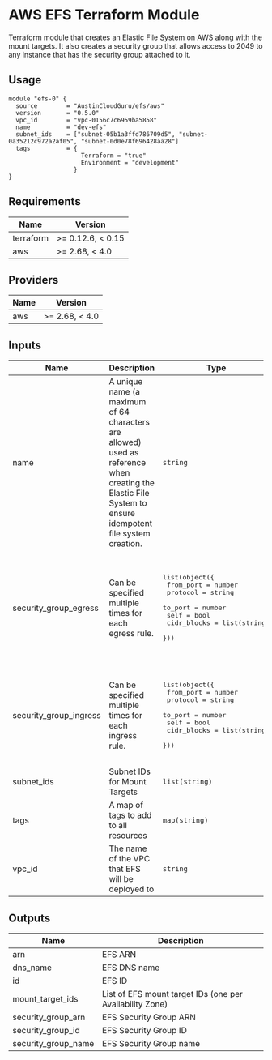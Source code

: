 # AWS EFS Terraform Module
Terraform module that creates an Elastic File System on AWS along with the mount targets.  It also creates a security group that allows access to 2049 to any instance that has the security group attached to it.  

## Usage

```hcl
module "efs-0" {
  source        = "AustinCloudGuru/efs/aws"
  version       = "0.5.0"
  vpc_id        = "vpc-0156c7c6959ba5858"
  name          = "dev-efs"
  subnet_ids    = ["subnet-05b1a3ffd786709d5", "subnet-0a35212c972a2af05", "subnet-0d0e78f696428aa28"]
  tags          = {
                    Terraform = "true"
                    Environment = "development"
                  } 
}
```
<!-- BEGINNING OF PRE-COMMIT-TERRAFORM DOCS HOOK -->
## Requirements

| Name | Version |
|------|---------|
| terraform | >= 0.12.6, < 0.15 |
| aws | >= 2.68, < 4.0 |

## Providers

| Name | Version |
|------|---------|
| aws | >= 2.68, < 4.0 |

## Inputs

| Name | Description | Type | Default | Required |
|------|-------------|------|---------|:--------:|
| name | A unique name (a maximum of 64 characters are allowed) used as reference when creating the Elastic File System to ensure idempotent file system creation. | `string` | n/a | yes |
| security\_group\_egress | Can be specified multiple times for each egress rule. | <pre>list(object({<br>    from_port   = number<br>    protocol    = string<br>    to_port     = number<br>    self        = bool<br>    cidr_blocks = list(string)<br>  }))</pre> | <pre>[<br>  {<br>    "cidr_blocks": [<br>      "0.0.0.0/0"<br>    ],<br>    "from_port": 0,<br>    "protocol": "-1",<br>    "self": false,<br>    "to_port": 0<br>  }<br>]</pre> | no |
| security\_group\_ingress | Can be specified multiple times for each ingress rule. | <pre>list(object({<br>    from_port   = number<br>    protocol    = string<br>    to_port     = number<br>    self        = bool<br>    cidr_blocks = list(string)<br>  }))</pre> | <pre>[<br>  {<br>    "cidr_blocks": [],<br>    "from_port": 2049,<br>    "protocol": "tcp",<br>    "self": true,<br>    "to_port": 2049<br>  }<br>]</pre> | no |
| subnet\_ids | Subnet IDs for Mount Targets | `list(string)` | n/a | yes |
| tags | A map of tags to add to all resources | `map(string)` | `{}` | no |
| vpc\_id | The name of the VPC that EFS will be deployed to | `string` | n/a | yes |

## Outputs

| Name | Description |
|------|-------------|
| arn | EFS ARN |
| dns\_name | EFS DNS name |
| id | EFS ID |
| mount\_target\_ids | List of EFS mount target IDs (one per Availability Zone) |
| security\_group\_arn | EFS Security Group ARN |
| security\_group\_id | EFS Security Group ID |
| security\_group\_name | EFS Security Group name |

<!-- END OF PRE-COMMIT-TERRAFORM DOCS HOOK -->
